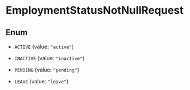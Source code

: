 

# EmploymentStatusNotNullRequest

## Enum


* `ACTIVE` (value: `"active"`)

* `INACTIVE` (value: `"inactive"`)

* `PENDING` (value: `"pending"`)

* `LEAVE` (value: `"leave"`)



